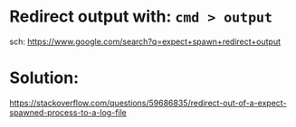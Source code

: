 # Redirect output with: `cmd > output`
sch: https://www.google.com/search?q=expect+spawn+redirect+output

# Solution:
https://stackoverflow.com/questions/59686835/redirect-out-of-a-expect-spawned-process-to-a-log-file
